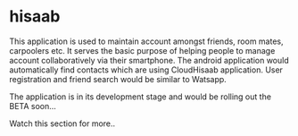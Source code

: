 hisaab
======
This application is used to maintain account amongst friends, room mates, carpoolers etc. It serves the basic purpose of helping people to manage account collaboratively via their smartphone. The android application would automatically find contacts which are using CloudHisaab application. User registration and friend search would be similar to Watsapp.

The application is in its development stage and would be rolling out the BETA soon...

Watch this section for more..
